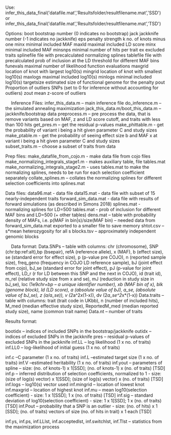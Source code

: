 Use:
infer_this_data_final('datafile.mat','Resultsfolder/resultfilename.mat','SSD')
or
infer_this_data_final('datafile.mat','Resultsfolder/resultfilename.mat','TSD')

Options:
boot 		bootstrap number (0 indicates no bootstrap)
jack 		jackknife number (-1 indicates no jackknife)
eps		penalty strength
k		no. of knots minus one
minx		minimal included MAF
maxld		maximal included LD score
minx		minimal included MAF
minsnps	minimal number of hits per trait
ex		excluded traits
splinefile	file with precalculated normalizing splines
tablefile	file with precalculated prob of inclusion at the LD threshold for different MAF bins
funevals	maximal number of likelihood function evaluations
maxgrid	location of knot with largest log10(s)
mingrid	location of knot with smallest log10(s)
maxlogs	maximal included log10(s)
minlogs	minimal included log10(s)
targetsize	estimated size of functional genome for the penalty
pout		Proportion of outliers SNPs (set to 0 for inference without accounting for outliers)
zout		mean z-score of outliers


 
Inference Files:
infer_this_data.m – main inference file
do_inference.m – the simulated annealing maximization
jack_this_data.m/boot_this_data.m – jackknife/bootstrap data
preprocess.m – pre process the data, that is remove variants based on MAF, z and LD score cutoff, and traits with less than 100 hits
get_pres.m – get the residual p-values
make_phittable.m  - get the probability of variant i being a hit given parameter C and study sizes                                                                                                                                                                  
make_ptable.m - get the probability of seeing effect size b and MAF x at variant i being a hit given parameter C and study sizes        
subset_traits.m – choose a subset of traits from data                                                                                                                                                          

Prep files:
make_datafile_from_cojo.m  - make data file from cojo files                                                                                                                                                         
make_normalizing_integrals_stage1.m  - makes auxiliary table, file tables.mat
make_normalizing_integrals_stage2.m  - uses tables.mat to make the normalizing splines, needs to be run for each selection coefficient separately
collate_splines.m – collates the normalizing splines for different selection coefficients into splines.mat

Data files:
data96.mat - data file
data15.mat - data file with subset of 15 nearly-independent traits
forward_sim_data.mat - data file with results of forward simulations (as described in Simons 2018)
splines.mat  - normalizing splines for LD=500
tables.mat  - prob of inclusion for different MAF bins and LD=500 (+ other tables)
dens.mat – table with probability density of MAFs, i.e. p(MAF in bin|s)/size(MAF bin) – needed data from forward_sim_data.mat exported to a smaller file to save memory
shtot.csv – s*mean heterozygosity for all s
blocks.tsv – approximately independent genomic blocks

 
Data format:
Data.SNPs – table with columns: 
chr (chromosome), SNP (chr:bp:ref:alt),bp (bsepair), refA (reference allele), x (MAF), b (effect size), se (standard error for effect size), p (p-value pre COJO), n (reported sample size), freq_geno (frequency in COJO LD reference sample), bJ (joint effect from cojo), bJ_se (standard error for joint effect), pJ (p-value for joint effect), LD_r (r for LD between this SNP and the next in COJO), id (trait id), m_rel (relative study size from x and se), mJ (reduction in study size in bJ_se), loc (1e9*chr+bp – a unique identifier number), xb (MAF bin of x), blk (genome block), ld (LD score), a (absolute value of bJ), a_se, (absolute value of bJ_se), z (a/a_se)), v (2*a^2*x*(1-x)), dv (2*a_se^2*x*(1-x))
Data.traits – table with columns: 
trait (trait code in UKbb), n (number of included hits), M_med (median effective study size), ReportedM_med (median reported study size), name (common trait name)
Data.nt – number of traits


Results format:

bootidx – indices of included SNPs in the bootstrap/jackknife
outidx – indices of excluded SNPs in the jackknife
pres – residual p-values of excluded SNPs in the jackknife
inf.LL – log likelihood (1 x no. of traits)
inf.LL0 – log-likelihood of initial guess (1 x no. of traits)

inf.c –C parameter (1 x no. of traits)
inf.L –estimated target size (1 x no. of traits)
inf.V –estimated heritability (1 x no. of traits)
inf.yout – parameters of spline – size: (no. of knots-1) x 1[SSD]; (no. of knots-1) x (no. of traits) [TSD] 
inf.p –  inferred distribution of selection coefficients, normalized to 1 - size: (size of log(s) vector) x 1[SSD]; (size of log(s) vector) x (no. of traits) [TSD] 
inf.logs –  log10(s) vector used
inf.mingrid –  location of lowest knot
inf.maxgrid –  location of highest knot
inf.mu – mean log10(selection coefficient) - size: 1 x 1[SSD]; 1 x (no. of traits) [TSD] 
inf.sig – standard deviation of log10(selection coefficient) - size: 1 x 1[SSD]; 1 x (no. of traits) [TSD] 
inf.Pout – probability that a SNP is an outlier - size: (no. of hits) x 1 [SSD]; (no. of traits) vectors of size (no. of hits in trait) x 1 each [TSD]

inf.ys, inf.ps, inf.LLlst, inf.acceptedlst, inf.switchlst, inf.Tlst – statistics from the maximization process

